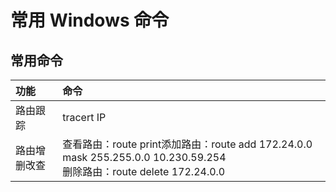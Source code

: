 # 常用 Windows 命令
## 常用命令
|功能|命令|
|:----|:----|
|路由跟踪|tracert IP|
|路由增删改查|查看路由：route print<brrr>添加路由：route add 172.24.0.0 mask 255.255.0.0 10.230.59.254<br>删除路由：route delete 172.24.0.0|